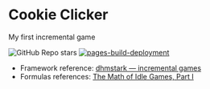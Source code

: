 # Cookie Clicker
My first incremental game

![GitHub Repo stars](https://img.shields.io/github/stars/rickylam11/cookie-clicker?style=social)
[![pages-build-deployment](https://github.com/RickyLam11/cookie-clicker/actions/workflows/pages/pages-build-deployment/badge.svg?branch=gh-page)](https://github.com/RickyLam11/cookie-clicker/actions/workflows/pages/pages-build-deployment)

- Framework reference: [dhmstark  — incremental games](https://kastark.co.uk/articles/incrementals.html)
- Formulas references: [The Math of Idle Games, Part I](https://blog.kongregate.com/the-math-of-idle-games-part-i/)

